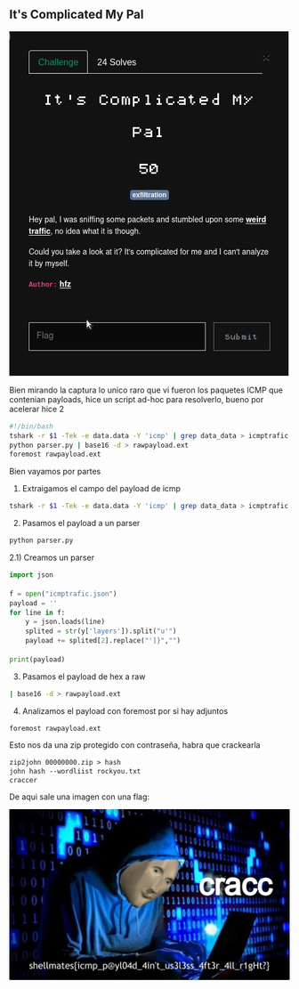 ## It's Complicated My Pal 

![Task](https://github.com/srbleu/Writeups-en-MarkDown/blob/master/CTFTasks/2k20/Bsides_Algiers/ComplicatedTask.png)

Bien mirando la captura lo unico raro que vi fueron los paquetes ICMP que contenian payloads, hice un script ad-hoc para resolverlo, bueno por acelerar hice 2
```bash
#!/bin/bash
tshark -r $1 -Tek -e data.data -Y 'icmp' | grep data_data > icmptrafic.json
python parser.py | base16 -d > rawpayload.ext
foremost rawpayload.ext 
```
Bien vayamos por partes 
1) Extraigamos el campo del payload de icmp
```bash
tshark -r $1 -Tek -e data.data -Y 'icmp' | grep data_data > icmptrafic.json
```
2) Pasamos el payload a un parser
```bash
python parser.py
```
2.1) Creamos un parser
```python 
import json

f = open("icmptrafic.json")
payload = ''
for line in f:
	y = json.loads(line)
	splited = str(y['layers']).split("u'")
	payload += splited[2].replace("']}","")

print(payload)
```
3) Pasamos el payload de hex a raw
```bash
| base16 -d > rawpayload.ext
``` 
4) Analizamos el payload con foremost por si hay adjuntos
```
foremost rawpayload.ext
```
Esto nos da una zip protegido con contraseña, habra que crackearla
```
zip2john 00000000.zip > hash
john hash --wordliist rockyou.txt
craccer
```
De aqui sale una imagen con una flag:

![Flag](https://github.com/srbleu/Writeups-en-MarkDown/blob/master/CTFTasks/2k20/Bsides_Algiers/flag.jpg)
